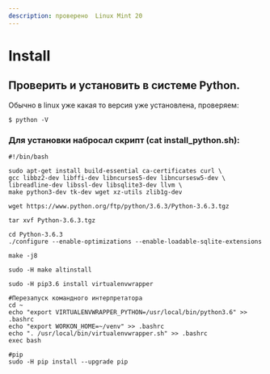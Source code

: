 ```yaml
---
description: проверено  Linux Mint 20
---
```


# Install

## **Проверить и установить в системе Python.**

Обычно в linux уже какая то версия уже установлена, проверяем:

```text
$ python -V
```

### Для установки набросал скрипт \(cat install\_python.sh\):

```text
#!/bin/bash

sudo apt-get install build-essential ca-certificates curl \
gcc libbz2-dev libffi-dev libncurses5-dev libncursesw5-dev \
libreadline-dev libssl-dev libsqlite3-dev llvm \
make python3-dev tk-dev wget xz-utils zlib1g-dev

wget https://www.python.org/ftp/python/3.6.3/Python-3.6.3.tgz

tar xvf Python-3.6.3.tgz

cd Python-3.6.3
./configure --enable-optimizations --enable-loadable-sqlite-extensions

make -j8

sudo -H make altinstall

sudo -H pip3.6 install virtualenvwrapper

#Перезапуск командного интерпретатора
cd ~
echo "export VIRTUALENVWRAPPER_PYTHON=/usr/local/bin/python3.6" >> .bashrc
echo "export WORKON_HOME=~/venv" >> .bashrc
echo ". /usr/local/bin/virtualenvwrapper.sh" >> .bashrc
exec bash

#pip
sudo -H pip install --upgrade pip
```

